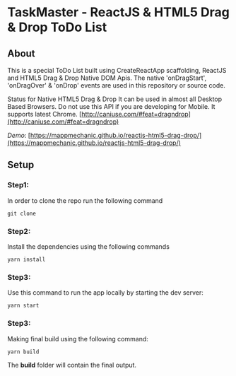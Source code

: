 # TaskMaster - ReactJS & HTML5 Drag & Drop ToDo List

## About
This is a special ToDo List built using CreateReactApp scaffolding, ReactJS and HTML5 Drag & Drop Native DOM Apis. The native 'onDragStart', 'onDragOver' & 'onDrop' events are used in this repository or source code.

Status for Native HTML5 Drag & Drop
It can be used in almost all Desktop Based Browsers. Do not use this API if you are developing for Mobile. It supports latest Chrome. [http://caniuse.com/#feat=dragndrop](http://caniuse.com/#feat=dragndrop)

*Demo*:
[https://mappmechanic.github.io/reactjs-html5-drag-drop/](https://mappmechanic.github.io/reactjs-html5-drag-drop/)

## Setup

### Step1:
In order to clone the repo run the following command

```
git clone 
```

### Step2:
Install the dependencies using the following commands
```
yarn install
```

### Step3:
Use this command to run the app locally by starting the dev server:
```
yarn start
```

### Step3:
Making final build using the following command:
```
yarn build
```

The **build** folder will contain the final output.


